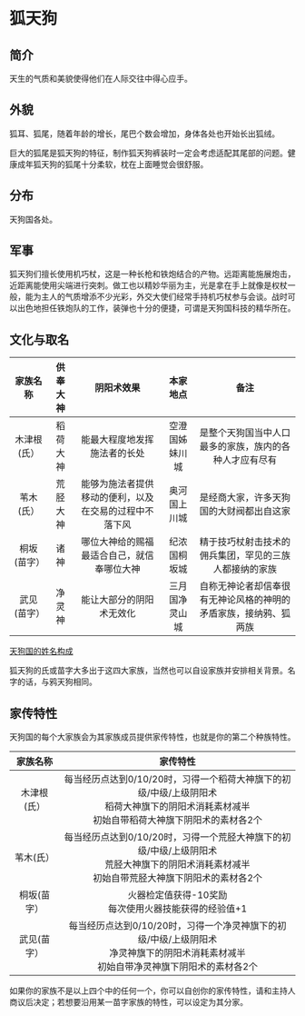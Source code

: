 # 狐天狗

## 简介

天生的气质和美貌使得他们在人际交往中得心应手。

## 外貌

狐耳、狐尾，随着年龄的增长，尾巴个数会增加，身体各处也开始长出狐绒。

巨大的狐尾是狐天狗的特征，制作狐天狗裤装时一定会考虑适配其尾部的问题。健康成年狐天狗的狐尾十分柔软，枕在上面睡觉会很舒服。

## 分布

天狗国各处。

## 军事

狐天狗们擅长使用机巧杖，这是一种长枪和铁炮结合的产物。远距离能施展炮击，近距离能使用尖端进行突刺。做工也以精妙华丽为主，光是拿在手上就像是权杖一般，能为主人的气质增添不少光彩，外交大使们经常手持机巧杖参与会谈。战时可以出色地担任铁炮队的工作，装弹也十分的便捷，可谓是天狗国科技的精华所在。

## 文化与取名

家族名称|供奉大神|阴阳术效果|本家地点|备注
:--:|:--:|:--:|:--:|:--:
木津根(氏）|稻荷大神|能最大程度地发挥施法者的长处|空澄国姊妹川城|是整个天狗国当中人口最多的家族，族内的各种人才应有尽有
苇木(氏）|荒胫大神|能够为施法者提供移动的便利，以及在交易的过程中不落下风|奥河国上川城|是经商大家，许多天狗国的大财阀都出自这家
桐坂(苗字）|诸神|哪位大神给的赐福最适合自己，就信奉哪位大神|纪浓国桐坂城|精于技巧杖射击技术的佣兵集团，罕见的三族人都接纳的家族
武见(苗字）|净灵神|能让大部分的阴阳术无效化|三月国净灵山城|自称无神论者却信奉很有无神论风格的神明的矛盾家族，接纳鸦、狐两族

<a href="../name" target="_blank">天狗国的姓名构成</a>

狐天狗的氏或苗字大多出于这四大家族，当然也可以自设家族并安排相关背景。名字的话，与鸦天狗相同。

## 家传特性

天狗国的每个大家族会为其家族成员提供家传特性，也就是你的第二个种族特性。

家族名称|家传特性
:--:|:--:
木津根(氏）|每当经历点达到0/10/20时，习得一个稻荷大神旗下的初级/中级/上级阴阳术<br>稻荷大神旗下的阴阳术消耗素材减半<br>初始自带稻荷大神旗下阴阳术的素材各2个
苇木(氏）|每当经历点达到0/10/20时，习得一个荒胫大神旗下的初级/中级/上级阴阳术<br>荒胫大神旗下的阴阳术消耗素材减半<br>初始自带荒胫大神旗下阴阳术的素材各2个
桐坂(苗字）|火器检定值获得-10奖励<br>每次使用火器技能获得的经验值+1
武见(苗字）|每当经历点达到0/10/20时，习得一个净灵神旗下的初级/中级/上级阴阳术<br>净灵神旗下的阴阳术消耗素材减半<br>初始自带净灵神旗下阴阳术的素材各2个

如果你的家族不是以上四个中的任何一个，你可以自创你的家传特性，请和主持人商议后决定；若想要沿用某一苗字家族的特性，可以设定为其分家。